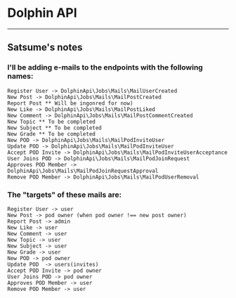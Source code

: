 # Dolphin API
-------------



**Satsume's notes**
------------------

### I'll be adding e-mails to the endpoints with the following names:
```
Register User -> DolphinApi\Jobs\Mails\MailUserCreated
New Post -> DolphinApi\Jobs\Mails\MailPostCreated
Report Post ** Will be ingonred for now)
New Like -> DolphinApi\Jobs\Mails\MailPostLiked
New Comment -> DolphinApi\Jobs\Mails\MailPostCommentCreated
New Topic ** To be completed
New Subject ** To be completed
New Grade ** To be completed
New POD -> DolphinApi\Jobs\Mails\MailPodInviteUser
Update POD -> DolphinApi\Jobs\Mails\MailPodInviteUser
Accept POD Invite -> DolphinApi\Jobs\Mails\MailPodInviteUserAcceptance
User Joins POD -> DolphinApi\Jobs\Mails\MailPodJoinRequest
Approves POD Member -> DolphinApi\Jobs\Mails\MailPodJoinRequestApproval
Remove POD Member -> DolphinApi\Jobs\Mails\MailPodUserRemoval
```

### The "targets" of these mails are:
```
Register User -> user
New Post -> pod owner (when pod owner !== new post owner)
Report Post -> admin
New Like -> user
New Comment -> user
New Topic -> user
New Subject -> user
New Grade -> user
New POD -> pod owner
Update POD  -> users(invites)
Accept POD Invite -> pod owner
User Joins POD -> pod owner
Approves POD Member -> user
Remove POD Member -> user
```